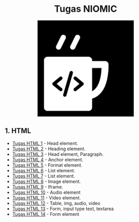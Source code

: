 <h1 align="center">Tugas NIOMIC</h1>
<p align="center">
    <img src="/img/download.png" alt="Image failed to load" width="300px">
</p>

## 1. HTML
- [Tugas HTML 1](https://github.com/yoviarpauzi/html-tugas1-niomic) - Head element.
- [Tugas HTML 2](https://github.com/yoviarpauzi/html-tugas2-niomic) - Heading element.
- [Tugas HTML 3](https://github.com/yoviarpauzi/html-niomic-tugas3) - Head element, Paragraph.
- [Tugas HTML 4](https://github.com/yoviarpauzi/html-tugas4-niomic) - Anchor element.
- [Tugas HTML 5](https://github.com/yoviarpauzi/html-tugas5-niomic) - Format element.
- [Tugas HTML 6](https://github.com/yoviarpauzi/html-tugas6-niomic) - List element.
- [Tugas HTML 7](https://github.com/yoviarpauzi/html-tugas7-niomic) - List element.
- [Tugas HTML 8](https://github.com/yoviarpauzi/html-tugas8-niomic) - Image element.
- [Tugas HTML 9](https://github.com/yoviarpauzi/html-tugas9-niomic) - Iframe.
- [Tugas HTML 10](https://github.com/yoviarpauzi/html-tugas10-niomic) - Audio element
- [Tugas HTML 11](https://github.com/yoviarpauzi/html-tugas11-niomic) - Video element.
- [Tugas HTML 12](https://github.com/yoviarpauzi/html-tugas12-niomic) - Table, img, audio, video
- [Tugas HTML 13](https://github.com/yoviarpauzi/html-tugas13-niomic) - Form, input type text, textarea
- [Tugas HTML 14](https://github.com/yoviarpauzi/html-tugas14-niomic) - Form element